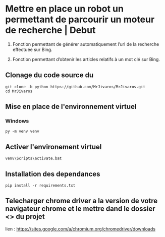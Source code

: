 # Mettre en place un robot un permettant de parcourir un moteur de recherche | Debut

1. Fonction permettant de 
générer automatiquement l’url 
de la recherche effectuée sur 
Bing.


2. Fonction permettant d’obtenir 
les articles relatifs à un mot clé sur Bing.
 
 

## Clonage du code source du
`git clone -b python https://github.com/MrJivaros/MrJivaros.git`
<br>
`cd MrJivaros`
## Mise en place de l'environnement virtuel
### Windows
`py -m venv venv`
<br>
## Activer l'environement virtuel
`venv\Scripts\activate.bat`
<br>
## Installation des dependances
`pip install -r requirements.txt`
## Telecharger chrome driver a la version de votre navigateur chrome et le mettre dand le dossier <<drivers>> du projet
lien : https://sites.google.com/a/chromium.org/chromedriver/downloads
<br>
